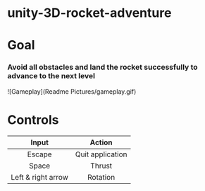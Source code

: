 # unity-3D-rocket-adventure

# Goal
### Avoid all obstacles and land the rocket successfully to advance to the next level

![Gameplay](Readme Pictures/gameplay.gif)

# Controls
|        Input       |      Action      |
|:------------------:|:----------------:|
|       Escape       | Quit application |
|        Space       |      Thrust      |
| Left & right arrow |     Rotation     |
